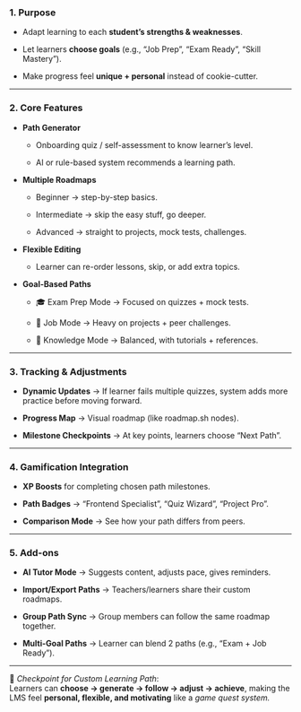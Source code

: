 ### **1. Purpose**

- Adapt learning to each **student’s strengths & weaknesses**.
    
- Let learners **choose goals** (e.g., “Job Prep”, “Exam Ready”, “Skill Mastery”).
    
- Make progress feel **unique + personal** instead of cookie-cutter.
    

---

### **2. Core Features**

- **Path Generator**
    
    - Onboarding quiz / self-assessment to know learner’s level.
        
    - AI or rule-based system recommends a learning path.
        
- **Multiple Roadmaps**
    
    - Beginner → step-by-step basics.
        
    - Intermediate → skip the easy stuff, go deeper.
        
    - Advanced → straight to projects, mock tests, challenges.
        
- **Flexible Editing**
    
    - Learner can re-order lessons, skip, or add extra topics.
        
- **Goal-Based Paths**
    
    - 🎓 Exam Prep Mode → Focused on quizzes + mock tests.
        
    - 💼 Job Mode → Heavy on projects + peer challenges.
        
    - 📘 Knowledge Mode → Balanced, with tutorials + references.
        

---

### **3. Tracking & Adjustments**

- **Dynamic Updates** → If learner fails multiple quizzes, system adds more practice before moving forward.
    
- **Progress Map** → Visual roadmap (like roadmap.sh nodes).
    
- **Milestone Checkpoints** → At key points, learners choose “Next Path”.
    

---

### **4. Gamification Integration**

- **XP Boosts** for completing chosen path milestones.
    
- **Path Badges** → “Frontend Specialist”, “Quiz Wizard”, “Project Pro”.
    
- **Comparison Mode** → See how your path differs from peers.
    

---

### **5. Add-ons**

- **AI Tutor Mode** → Suggests content, adjusts pace, gives reminders.
    
- **Import/Export Paths** → Teachers/learners share their custom roadmaps.
    
- **Group Path Sync** → Group members can follow the same roadmap together.
    
- **Multi-Goal Paths** → Learner can blend 2 paths (e.g., “Exam + Job Ready”).
    

---

📍 _Checkpoint for Custom Learning Path_:  
Learners can **choose → generate → follow → adjust → achieve**, making the LMS feel **personal, flexible, and motivating** like a _game quest system._